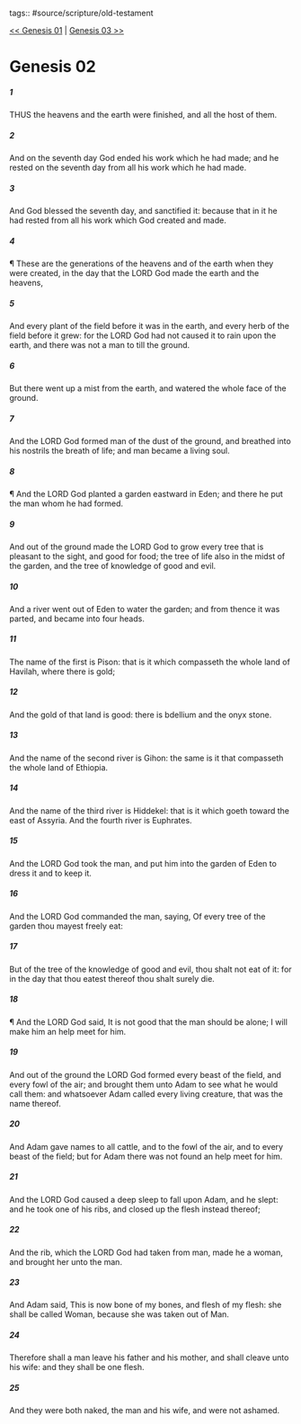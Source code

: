 tags:: #source/scripture/old-testament

[<< Genesis 01](source/scripture/old-testament/01_Genesis/Genesis_01.md) | [Genesis 03 >>](source/scripture/old-testament/01_Genesis/Genesis_03.md)

# Genesis 02

##### 1

THUS the heavens and the earth were finished, and all the host of them.

##### 2

And on the seventh day God ended his work which he had made; and he rested on the seventh day from all his work which he had made.

##### 3

And God blessed the seventh day, and sanctified it: because that in it he had rested from all his work which God created and made.

##### 4

¶ These are the generations of the heavens and of the earth when they were created, in the day that the LORD God made the earth and the heavens,

##### 5

And every plant of the field before it was in the earth, and every herb of the field before it grew: for the LORD God had not caused it to rain upon the earth, and there was not a man to till the ground.

##### 6

But there went up a mist from the earth, and watered the whole face of the ground.

##### 7

And the LORD God formed man of the dust of the ground, and breathed into his nostrils the breath of life; and man became a living soul.

##### 8

¶ And the LORD God planted a garden eastward in Eden; and there he put the man whom he had formed.

##### 9

And out of the ground made the LORD God to grow every tree that is pleasant to the sight, and good for food; the tree of life also in the midst of the garden, and the tree of knowledge of good and evil.

##### 10

And a river went out of Eden to water the garden; and from thence it was parted, and became into four heads.

##### 11

The name of the first is Pison: that is it which compasseth the whole land of Havilah, where there is gold;

##### 12

And the gold of that land is good: there is bdellium and the onyx stone.

##### 13

And the name of the second river is Gihon: the same is it that compasseth the whole land of Ethiopia.

##### 14

And the name of the third river is Hiddekel: that is it which goeth toward the east of Assyria. And the fourth river is Euphrates.

##### 15

And the LORD God took the man, and put him into the garden of Eden to dress it and to keep it.

##### 16

And the LORD God commanded the man, saying, Of every tree of the garden thou mayest freely eat:

##### 17

But of the tree of the knowledge of good and evil, thou shalt not eat of it: for in the day that thou eatest thereof thou shalt surely die.

##### 18

¶ And the LORD God said, It is not good that the man should be alone; I will make him an help meet for him.

##### 19

And out of the ground the LORD God formed every beast of the field, and every fowl of the air; and brought them unto Adam to see what he would call them: and whatsoever Adam called every living creature, that was the name thereof.

##### 20

And Adam gave names to all cattle, and to the fowl of the air, and to every beast of the field; but for Adam there was not found an help meet for him.

##### 21

And the LORD God caused a deep sleep to fall upon Adam, and he slept: and he took one of his ribs, and closed up the flesh instead thereof;

##### 22

And the rib, which the LORD God had taken from man, made he a woman, and brought her unto the man.

##### 23

And Adam said, This is now bone of my bones, and flesh of my flesh: she shall be called Woman, because she was taken out of Man.

##### 24

Therefore shall a man leave his father and his mother, and shall cleave unto his wife: and they shall be one flesh.

##### 25

And they were both naked, the man and his wife, and were not ashamed.
